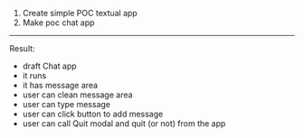 1. Create simple POC textual app
2. Make poc chat app

---
Result:
- draft Chat app
- it runs
- it has message area
- user can clean message area
- user can type message
- user can click button to add message
- user can call Quit modal and quit (or not) from the app
